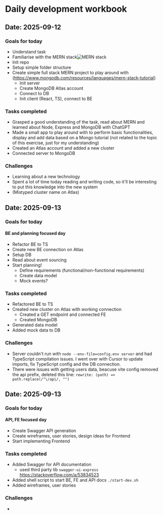 # Daily development workbook

## Date: 2025-09-12

### Goals for today

- Understand task
- Familiarise with the MERN stack![MERN stack](https://images.contentstack.io/v3/assets/blt7151619cb9560896/bltc123befc321883ff/666c2270664d45ead620f7a7/lsuggzv1y2g4km8s0-mernstack-frameworknew.png)
- Init repo
- Setup simple folder structure
- Create simple full stack MERN project to play around with (https://www.mongodb.com/resources/languages/mern-stack-tutorial)
  - Init server
  - Create MongoDB Atlas account
  - Connect to DB
  - Init client (React, TS), connect to BE

### Tasks completed

- Grasped a good understanding of the task, read about MERN and learned about Node, Express and MongoDB with ChatGPT
- Made a small app to play around with to perform basic functionalities, display and add data based on a Mongo tutorial (not related to the topic of this exercise, just for my understanding)
- Created an Atlas account and added a new cluster
- Connected server to MongoDB

### Challenges

- Learning about a new technology
- Spent a lot of time today reading and writing code, so it'll be interesting to put this knowledge into the new system
- (Mistyped cluster name on Atlas)

## Date: 2025-09-13

### Goals for today

#### BE and planning focused day

- Refactor BE to TS
- Create new BE connection on Atlas
- Setup DB
- Read about event sourcing
- Start planning!
  - Define requirements (functional/non-functional requirements)
  - Create data model
  - Mock events?

### Tasks completed

- Refactored BE to TS
- Created new cluster on Atlas with working connection
  - Created a GET endpoint and connected FE
  - Created MongoDB
- Generated data model
- Added mock data to DB

### Challenges

- Server couldn't run with `node --env-file=config.env server` and had TypeScript compilation issues. I went over with Cursor to update imports, fix TypeScript config and the DB connection.
- There were issues with getting users data, beacuse vite config removed the api prefix, deleted this line: `rewrite: (path) => path.replace(/^\/api/, "")`

## Date: 2025-09-13

### Goals for today

#### API, FE focused day

- Create Swagger API generation
- Create wireframes, user stories, design ideas for Frontend
- Start implementing Frontend

### Tasks completed

- Added Swagger for API documentation
  - used third party lib `swagger-ui-express` https://stackoverflow.com/a/53834523
- Added shell script to start BE, FE and API docs `./start-dev.sh`
- Added wireframes, user stories

### Challenges

-

